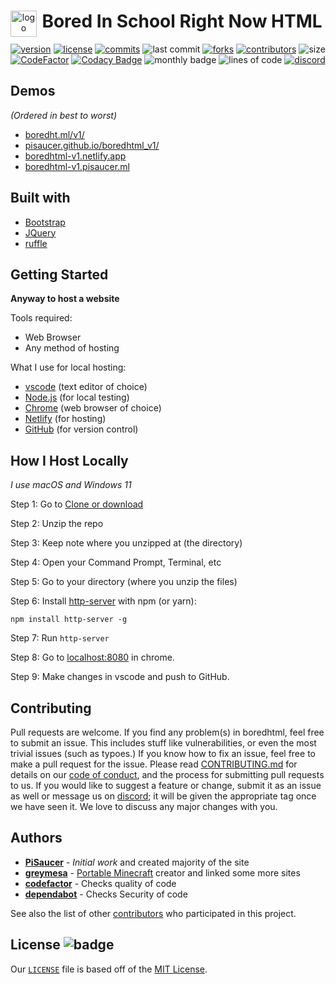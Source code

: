 <div align="center" style="display: block; margin-left: auto; margin-right: auto;">  
  
  <img align="left" src="images/logo.png" alt="logo" height="42" width="42">
  <h1>Bored In School Right Now HTML</h1>

  [![version](https://shields.io/github/v/release/pisaucer/boredhtml_v1)](https://github.com/PiSaucer/boredhtml_v1/releases)
  [![license](https://badgen.net/github/license/pisaucer/boredhtml_v1)](LICENSE)
  [![commits](https://badgen.net/github/commits/pisaucer/boredhtml_v1/)](https://github.com/PiSaucer/boredhtml_v1/commits/master)
   ![last commit](https://badgen.net/github/last-commit/pisaucer/boredhtml_v1)
  [![forks](https://img.shields.io/github/forks/pisaucer/boredhtml_v1.svg)](https://github.com/pisaucer/boredhtml_v1/network/members)
  [![contributors](https://img.shields.io/github/contributors/pisaucer/boredhtml_v1)](https://github.com/pisaucer/boredhtml_v1/graphs/contributors)
  ![size](https://img.shields.io/github/repo-size/pisaucer/boredhtml_v1?color=green)
  [![CodeFactor](https://www.codefactor.io/repository/github/pisaucer/boredhtml_v1/badge)](https://www.codefactor.io/repository/github/pisaucer/boredhtml_v1)
  [![Codacy Badge](https://app.codacy.com/project/badge/Grade/61a513b5800d424c858adbae84b4a17b)](https://www.codacy.com/gh/PiSaucer/boredhtml_v1/dashboard?utm_source=github.com&amp;utm_medium=referral&amp;utm_content=PiSaucer/boredhtml&amp;utm_campaign=Badge_Grade)
  ![monthly badge](https://badges.boredht.ml/bored/month.svg)
  ![lines of code](https://badges.boredht.ml/bored/v1-loc.svg)
  [![discord](https://img.shields.io/badge/Discord-7qTNdXd?logo=discord&logoColor=white&color=5865F2)](https://discord.com/invite/7qTNdXd)

</div>

## Demos
*(Ordered in best to worst)*
- [boredht.ml/v1/](https://boredht.ml/v1/)
- [pisaucer.github.io/boredhtml_v1/](https://pisaucer.github.io/boredhtml_v1/)
- [boredhtml-v1.netlify.app](https://boredhtml-v1.netlify.app/)
- [boredhtml-v1.pisaucer.ml](http://boredhtml-v1.pisaucer.ml/)

## Built with
- [Bootstrap](https://getbootstrap.com)
- [JQuery](https://jquery.com)
- [ruffle](https://ruffle.rs)

## Getting Started

**Anyway to host a website**

Tools required:
- Web Browser
- Any method of hosting

What I use for local hosting:
- [vscode](https://code.visualstudio.com/download) (text editor of choice)
- [Node.js](https://nodejs.org/en/download/) (for local testing)
- [Chrome](https://chrome.google.com/) (web browser of choice)
- [Netlify](https://www.netlify.com/) (for hosting)
- [GitHub](https://desktop.github.com/) (for version control)

## How I Host Locally
*I use macOS and Windows 11*

Step 1: Go to [Clone or download](https://github.com/PiSaucer/boredhtml/archive/master.zip)

Step 2: Unzip the repo

Step 3: Keep note where you unzipped at (the directory)

Step 4: Open your Command Prompt, Terminal, etc

Step 5: Go to your directory (where you unzip the files)

Step 6: Install [http-server](https://www.npmjs.com/package/http-server) with npm (or yarn):

```
npm install http-server -g
```

Step 7: Run ```http-server```

Step 8: Go to [localhost:8080](http://localhost:8080) in chrome.

Step 9: Make changes in vscode and push to GitHub.

## Contributing

Pull requests are welcome. If you find any problem(s) in boredhtml, feel free to submit an issue. This includes stuff like vulnerabilities, or even the most trivial issues (such as typoes.) If you know how to fix an issue, feel free to make a pull request for the issue. Please read [CONTRIBUTING.md](CONTRIBUTING.md) for details on our [code of conduct](CODE_OF_CONDUCT.md), and the process for submitting pull requests to us. If you would like to suggest a feature or change, submit it as an issue as well or message us on [discord](https://discord.com/invite/7qTNdXd); it will be given the appropriate tag once we have seen it. We love to discuss any major changes with you.

## Authors

- **[PiSaucer](https://github.com/PiSaucer)** - *Initial work* and created majority of the site
- **[greymesa](https://github.com/greymesa)** - [Portable Minecraft](https://github.com/portablemc/portablemc) creator and linked some more sites
- **[codefactor](https://github.com/code-factor)** - Checks quality of code
- **[dependabot](https://github.com/apps/dependabot)** - Checks Security of code

See also the list of other [contributors](https://github.com/PiSaucer/boredhtml/contributors) who participated in this project.

## License ![badge](https://badgen.net/github/license/pisaucer/boredhtml)

Our [`LICENSE`](LICENSE) file is based off of the [MIT License](https://choosealicense.com/licenses/mit/).
